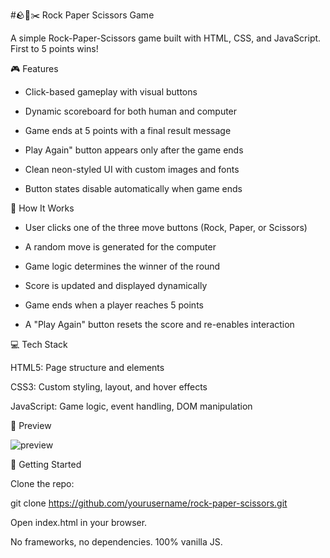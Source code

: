 #🪨📄✂️ Rock Paper Scissors Game

A simple Rock-Paper-Scissors game built with HTML, CSS, and JavaScript. First to 5 points wins!

🎮 Features

- Click-based gameplay with visual buttons

- Dynamic scoreboard for both human and computer

- Game ends at 5 points with a final result message

- Play Again" button appears only after the game ends

- Clean neon-styled UI with custom images and fonts

- Button states disable automatically when game ends

🧠 How It Works

- User clicks one of the three move buttons (Rock, Paper, or Scissors)

- A random move is generated for the computer

- Game logic determines the winner of the round

- Score is updated and displayed dynamically

- Game ends when a player reaches 5 points

- A "Play Again" button resets the score and re-enables interaction

💻 Tech Stack

HTML5: Page structure and elements

CSS3: Custom styling, layout, and hover effects

JavaScript: Game logic, event handling, DOM manipulation

📸 Preview

<img src="rps-images/preview.png" alt="preview" />

🚀 Getting Started

Clone the repo:

git clone https://github.com/yourusername/rock-paper-scissors.git


Open index.html in your browser.

No frameworks, no dependencies. 100% vanilla JS.
